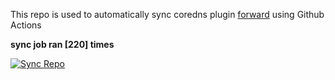 This repo is used to automatically sync coredns plugin [forward](https://github.com/QZLin/forward) using Github Actions

**sync job ran [220] times**

[![Sync Repo](https://github.com/QZLin/coredns-extract/actions/workflows/sync.yaml/badge.svg)](https://github.com/QZLin/coredns-extract/actions/workflows/sync.yaml)
